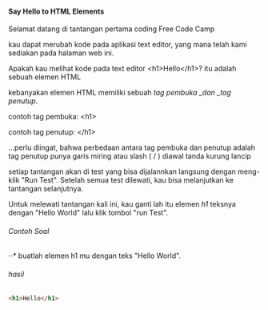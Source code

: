 #### Say Hello to HTML Elements

Selamat datang di tantangan pertama coding Free Code Camp

kau dapat merubah kode pada aplikasi text editor, yang mana telah kami sediakan pada halaman web ini.

Apakah kau melihat kode pada text editor &lt;h1&gt;Hello&lt;/h1&gt;? itu adalah sebuah elemen HTML

kebanyakan elemen HTML memiliki sebuah _tag pembuka \_dan \_tag penutup_.

contoh tag pembuka:  &lt;h1&gt;

contoh tag penutup:  &lt;/h1&gt;

...perlu diingat, bahwa perbedaan antara tag pembuka dan penutup adalah tag penutup punya garis miring atau slash \( / \) diawal tanda kurung lancip

setiap tantangan akan di test yang bisa dijalannkan langsung dengan meng-klik "Run Test". Setelah semua test dilewati, kau bisa melanjutkan ke tantangan selanjutnya.

Untuk melewati tantangan kali ini, kau ganti lah itu elemen _h1_ teksnya dengan "Hello World" lalu klik tombol "run Test".

###### Contoh Soal

⋅⋅\* buatlah elemen h1 mu dengan teks "Hello World".

###### hasil

```HTML
<h1>Hello</h1>
```







